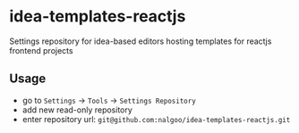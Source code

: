 # idea-templates-reactjs
Settings repository for idea-based editors hosting templates for reactjs frontend projects

## Usage

- go to `Settings` -> `Tools` -> `Settings Repository`
- add new read-only repository
- enter repository url: `git@github.com:nalgoo/idea-templates-reactjs.git`
